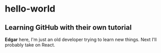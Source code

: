 # hello-world

## Learning GitHub with their own tutorial

**Edgar** here, I'm just an old developer trying to learn new things.
Next I'll probably take on React.
